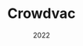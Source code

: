 ---
#preview
title: Crowdvac
image: /img/works/4.jpg
category: WEB DESIGN & DEVELOPMENT
date: 2022

#params
layout: "four"

#full details
introTitle: Cascade <span class="mil-thin">of Lava</span>
details:
    - label: "Client:"
      value: "Envato"

    - label: "Date:"
      value: "May 2022"

    - label: "Author"
      value: "Paul Trueman"

gallery: 
    enabled: 1
    items:
        - image: /img/works/4/1.jpg
          alt: "image"

        - image: /img/works/4/2.jpg
          alt: "image"

        - image: /img/works/4/3.jpg
          alt: "image"

        - image: /img/works/4/4.jpg
          alt: "image"

        - image: /img/works/4/5.jpg
          alt: "image"
        
        - image: /img/works/4/6.jpg
          alt: "image"

description:
    enabled: 1
    title: Lava Photos taken at Hawaii <br>Volcanoes National Park.
    content: "
      <p>This collection of Hawaii photography is focused on the immense power of lava at the Volcanos National Park on the Big Island of Hawaii. One of the most truly mystical scenes I have ever had the pleasure of capturing. For this collection I wanted to showcase this beauty in my own artistic way, through fine art landscape photography. However still keep these scenes natural and true to what I witnessed on my journey. For that reason, these images have been only lightly processed. All of these images are single exposures, unless listed otherwise in the caption below the photo.</p>
    "

gallery2: 
    enabled: 1
    items:
        - image: /img/works/4/7.jpg
          alt: "image"
---